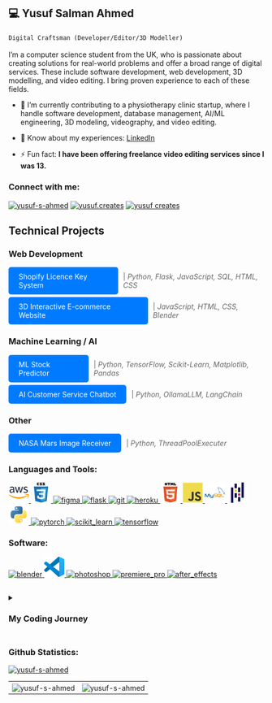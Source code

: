 <h2 align="left">💻 Yusuf Salman Ahmed</h2>

<code>Digital Craftsman (Developer/Editor/3D Modeller)</code>
<br><br>
I’m a computer science student from the UK, who is passionate about creating solutions for real-world problems and offer a broad range of digital services. These include software development, web development, 3D modelling, and video editing. I bring proven experience to each of these fields.


- 🔭 I’m currently contributing to a physiotherapy clinic startup, where I handle software development, database management, AI/ML engineering, 3D modeling, videography, and video editing.

- 📄 Know about my experiences: [LinkedIn](https://www.linkedin.com/in/yusuf-s-ahmed)

- ⚡ Fun fact: **I have been offering freelance video editing services since I was 13.**
  
<h3 align="left">Connect with me:</h3>
<p align="left">
<a href="https://linkedin.com/in/yusuf-s-ahmed" target="blank"><img align="center" src="https://raw.githubusercontent.com/rahuldkjain/github-profile-readme-generator/master/src/images/icons/Social/linked-in-alt.svg" alt="yusuf-s-ahmed" height="30" width="40" /></a>
<a href="https://instagram.com/yusuf.creates" target="blank"><img align="center" src="https://raw.githubusercontent.com/rahuldkjain/github-profile-readme-generator/master/src/images/icons/Social/instagram.svg" alt="yusuf.creates" height="30" width="40" /></a>
<a href="https://www.youtube.com/channel/UCA27kkKbT5etBPYBd070PhA" target="blank"><img align="center" src="https://raw.githubusercontent.com/rahuldkjain/github-profile-readme-generator/master/src/images/icons/Social/youtube.svg" alt="yusuf creates" height="30" width="40" /></a>
</p>

## Technical Projects

### Web Development
<div style="display: flex; align-items: center; gap: 10px;">
  <a href="https://github.com/yusuf-s-ahmed/Licence-Key-System/tree/main" style="text-decoration: none; background-color: #007bff; color: white; padding: 10px 20px; border-radius: 5px; font-size: 14px;">Shopify Licence Key System</a>
  <span style="font-size: 14px; color: #666;">| <i>Python, Flask, JavaScript, SQL, HTML, CSS</i></span>
</div>
<div style="height: 5px;"></div> <!-- Adjust the height here for spacing -->
<div style="display: flex; align-items: center; gap: 10px;">
  <a href="https://github.com/yusuf-s-ahmed/3D-E-commmerce-Website" style="text-decoration: none; background-color: #007bff; color: white; padding: 10px 20px; border-radius: 5px; font-size: 14px;">3D Interactive E-commerce Website</a>
  <span style="font-size: 14px; color: #666;">| <i>JavaScript, HTML, CSS, Blender</i></span>
</div>

### Machine Learning / AI
<div style="display: flex; align-items: center; gap: 10px;">
  <a href="https://github.com/yusuf-s-ahmed/Apple-Stock-Prediction-Using-Machine-Learning" style="text-decoration: none; background-color: #007bff; color: white; padding: 10px 20px; border-radius: 5px; font-size: 14px;">ML Stock Predictor</a>
  <span style="font-size: 14px; color: #666;">| <i>Python, TensorFlow, Scikit-Learn, Matplotlib, Pandas</i></span>
</div>
<div style="height: 5px;"></div> <!-- Adjust the height here for spacing -->
<div style="display: flex; align-items: center; gap: 10px;">
  <a href="https://github.com/yusuf-s-ahmed/AI-Customer-Service-ChatBot" style="text-decoration: none; background-color: #007bff; color: white; padding: 10px 20px; border-radius: 5px; font-size: 14px;">AI Customer Service Chatbot</a>
  <span style="font-size: 14px; color: #666;">| <i>Python, OllamaLLM, LangChain</i></span>
</div>

### Other
<div style="display: flex; align-items: center; gap: 10px;">
  <a href="https://github.com/yusuf-ahmed-5/NASA-Mars-Rover-Image-Receiver" style="text-decoration: none; background-color: #007bff; color: white; padding: 10px 20px; border-radius: 5px; font-size: 14px;">NASA Mars Image Receiver</a>
  <span style="font-size: 14px; color: #666;">| <i>Python, ThreadPoolExecuter </i></span>
</div>

<h3 align="left">Languages and Tools:</h3>
<p align="left"> 
<a href="https://aws.amazon.com" target="_blank" rel="noreferrer"> <img src="https://raw.githubusercontent.com/devicons/devicon/master/icons/amazonwebservices/amazonwebservices-original-wordmark.svg" alt="aws" width="40" height="40"/> </a> 
<a href="https://www.w3schools.com/css/" target="_blank" rel="noreferrer"> <img src="https://raw.githubusercontent.com/devicons/devicon/master/icons/css3/css3-original-wordmark.svg" alt="css3" width="40" height="40"/> </a> 
<a href="https://www.figma.com/" target="_blank" rel="noreferrer"> <img src="https://www.vectorlogo.zone/logos/figma/figma-icon.svg" alt="figma" width="40" height="40"/> </a> 
<a href="https://flask.palletsprojects.com/" target="_blank" rel="noreferrer"> <img src="https://www.vectorlogo.zone/logos/pocoo_flask/pocoo_flask-icon.svg" alt="flask" width="40" height="40"/> </a> 
<a href="https://git-scm.com/" target="_blank" rel="noreferrer"> <img src="https://www.vectorlogo.zone/logos/git-scm/git-scm-icon.svg" alt="git" width="40" height="40"/> </a> 
<a href="https://heroku.com" target="_blank" rel="noreferrer"> <img src="https://www.vectorlogo.zone/logos/heroku/heroku-icon.svg" alt="heroku" width="40" height="40"/> </a> 
<a href="https://www.w3.org/html/" target="_blank" rel="noreferrer"> <img src="https://raw.githubusercontent.com/devicons/devicon/master/icons/html5/html5-original-wordmark.svg" alt="html5" width="40" height="40"/> </a> 
<a href="https://developer.mozilla.org/en-US/docs/Web/JavaScript" target="_blank" rel="noreferrer"> <img src="https://raw.githubusercontent.com/devicons/devicon/master/icons/javascript/javascript-original.svg" alt="javascript" width="40" height="40"/> </a> 
<a href="https://www.mysql.com/" target="_blank" rel="noreferrer"> <img src="https://raw.githubusercontent.com/devicons/devicon/master/icons/mysql/mysql-original-wordmark.svg" alt="mysql" width="40" height="40"/> </a> 
<a href="https://pandas.pydata.org/" target="_blank" rel="noreferrer"> <img src="https://raw.githubusercontent.com/devicons/devicon/2ae2a900d2f041da66e950e4d48052658d850630/icons/pandas/pandas-original.svg" alt="pandas" width="40" height="40"/> </a> 
<a href="https://www.python.org" target="_blank" rel="noreferrer"> <img src="https://raw.githubusercontent.com/devicons/devicon/master/icons/python/python-original.svg" alt="python" width="40" height="40"/> </a> 
<a href="https://pytorch.org/" target="_blank" rel="noreferrer"> <img src="https://www.vectorlogo.zone/logos/pytorch/pytorch-icon.svg" alt="pytorch" width="40" height="40"/> </a> 
<a href="https://scikit-learn.org/" target="_blank" rel="noreferrer"> <img src="https://upload.wikimedia.org/wikipedia/commons/0/05/Scikit_learn_logo_small.svg" alt="scikit_learn" width="40" height="40"/> </a> 
<a href="https://www.tensorflow.org" target="_blank" rel="noreferrer"> <img src="https://www.vectorlogo.zone/logos/tensorflow/tensorflow-icon.svg" alt="tensorflow" width="40" height="40"/> </a> 
</p>
<!-- Spacing adjustment -->
<div style="margin-bottom: 20px;"></div> <!-- Adjust the margin as needed -->

<h3 align="left">Software:</h3>
<p align="left"> 
<a href="https://www.blender.org/" target="_blank" rel="noreferrer"> <img src="https://upload.wikimedia.org/wikipedia/commons/thumb/0/0c/Blender_logo_no_text.svg/2503px-Blender_logo_no_text.svg.png" alt="blender" width="40" height="40"/> </a> 
<a href="https://code.visualstudio.com/" target="_blank" rel="noreferrer"> <img src="https://raw.githubusercontent.com/devicons/devicon/master/icons/vscode/vscode-original.svg" alt="vs_code" width="40" height="40"/> </a> 
<a href="https://www.photoshop.com/en" target="_blank" rel="noreferrer"> <img src="https://upload.wikimedia.org/wikipedia/commons/thumb/a/af/Adobe_Photoshop_CC_icon.svg/512px-Adobe_Photoshop_CC_icon.svg.png" alt="photoshop" width="40" height="40"/> </a> 
<a href="https://www.adobe.com/products/premiere.html" target="_blank" rel="noreferrer"> <img src="https://upload.wikimedia.org/wikipedia/commons/thumb/4/40/Adobe_Premiere_Pro_CC_icon.svg/1200px-Adobe_Premiere_Pro_CC_icon.svg.png" alt="premiere_pro" width="40" height="40"/> </a> 
<a href="https://www.adobe.com/products/aftereffects.html" target="_blank" rel="noreferrer"> <img src="https://upload.wikimedia.org/wikipedia/commons/thumb/c/cb/Adobe_After_Effects_CC_icon.svg/1051px-Adobe_After_Effects_CC_icon.svg.png" alt="after_effects" width="40" height="40"/> </a> 
</p>

## 



<details>
  <summary><h3>My Coding Journey</h3></summary>
  At 13, I began offering video editing services to various clients and organizations, specialising in VFX, motion design, and graphic design. I earned over £400 in commissions during this time. While at school, my interest in maths and science grew. I used the money I made from editing to invest in a budget laptop for schoolwork - a Linux-based system. This sparked my fascination with software and automation and the ability to create solutions to problems.

Driven by curiosity, I saved up for a more powerful Windows laptop and started teaching myself to code. I learned through tutorials and built projects from scratch, integrating my existing skills into new solutions.

To my surprise, a connection from my editing journey, whom I had met over four years ago, reached out. He was impressed with my projects and sought my help with a problem in his freelance web development career. I developed a license key system for him, solving a significant issue he faced.

This experience opened my eyes to the potential of offering my services across various fields. Currently, I’m working on the startup of a physiotherapy health clinic, where I handle software development, database management, AI/ML engineering, 3D modeling, videography, and video editing. This role not only allows me to explore my passions and earn income but also provides valuable technical experience to enhance my resume.

</details>



##

<h3 align="left">Github Statistics:</h3>

<p align="left"> 
  <a href="https://github.com/ryo-ma/github-profile-trophy">
    <img src="https://github-profile-trophy.vercel.app/?username=yusuf-s-ahmed&theme=dark_dimmed&column=2&title=Commits,Repositories" alt="yusuf-s-ahmed" />
  </a> 
</p>



<!-- Most Used Languages and Total Contributions -->
<table>
  <tr>
    <td><img align="center" src="https://github-readme-stats.vercel.app/api/top-langs?username=yusuf-s-ahmed&show_icons=true&locale=en&layout=compact&hide_title=true&theme=dark" alt="yusuf-s-ahmed" width="350" /></td>
    <td><img align="center" src="https://github-readme-streak-stats.herokuapp.com/?user=yusuf-s-ahmed&hide_title=true&theme=dark" alt="yusuf-s-ahmed" width="400" /></td>
  </tr>
</table>
